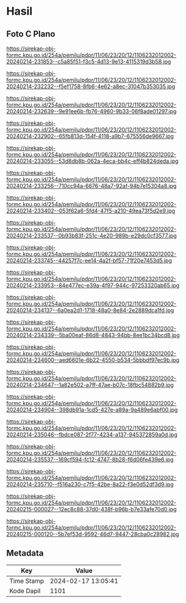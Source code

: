 # Hasil

## Foto C Plano

https://sirekap-obj-formc.kpu.go.id/254a/pemilu/pdpr/11/06/23/20/12/1106232012002-20240214-231853--c5a85f51-f3c5-4d13-9e13-4115319d3b58.jpg

https://sirekap-obj-formc.kpu.go.id/254a/pemilu/pdpr/11/06/23/20/12/1106232012002-20240214-232232--f5ef1758-8fb6-4e62-a8ec-31047b353035.jpg

https://sirekap-obj-formc.kpu.go.id/254a/pemilu/pdpr/11/06/23/20/12/1106232012002-20240214-232639--9e91ee6b-fb76-4960-9b33-06f8ade01297.jpg

https://sirekap-obj-formc.kpu.go.id/254a/pemilu/pdpr/11/06/23/20/12/1106232012002-20240214-232902--65fb813d-154f-4118-a9b7-675556de9667.jpg

https://sirekap-obj-formc.kpu.go.id/254a/pemilu/pdpr/11/06/23/20/12/1106232012002-20240214-233055--53d8db8b-062a-4eca-bb4c-eff4b824deda.jpg

https://sirekap-obj-formc.kpu.go.id/254a/pemilu/pdpr/11/06/23/20/12/1106232012002-20240214-233256--710cc94a-6676-48a7-92af-94b7e15304a8.jpg

https://sirekap-obj-formc.kpu.go.id/254a/pemilu/pdpr/11/06/23/20/12/1106232012002-20240214-233402--053f62a6-5fd4-47f5-a210-49ea73f5d2e9.jpg

https://sirekap-obj-formc.kpu.go.id/254a/pemilu/pdpr/11/06/23/20/12/1106232012002-20240214-233537--0b93b83f-251c-4e20-989b-e29dc0cf3577.jpg

https://sirekap-obj-formc.kpu.go.id/254a/pemilu/pdpr/11/06/23/20/12/1106232012002-20240214-233745--44257f7c-ee14-4a2f-bf57-71f20e7453d5.jpg

https://sirekap-obj-formc.kpu.go.id/254a/pemilu/pdpr/11/06/23/20/12/1106232012002-20240214-233953--84e477ec-e39a-4f97-944c-97253320ab65.jpg

https://sirekap-obj-formc.kpu.go.id/254a/pemilu/pdpr/11/06/23/20/12/1106232012002-20240214-234137--6a0ea2d1-1718-48a0-8e84-2e2889dca1fd.jpg

https://sirekap-obj-formc.kpu.go.id/254a/pemilu/pdpr/11/06/23/20/12/1106232012002-20240214-234339--5ba00eaf-86d8-4843-94bb-8ee1bc34bcd8.jpg

https://sirekap-obj-formc.kpu.go.id/254a/pemilu/pdpr/11/06/23/20/12/1106232012002-20240214-234600--aed6601e-6b22-4550-b534-5bbbdf97ec9b.jpg

https://sirekap-obj-formc.kpu.go.id/254a/pemilu/pdpr/11/06/23/20/12/1106232012002-20240214-234647--1a82e502-a7ff-47ae-b07c-18fbc54882b9.jpg

https://sirekap-obj-formc.kpu.go.id/254a/pemilu/pdpr/11/06/23/20/12/1106232012002-20240214-234904--398db91a-1cd5-427e-a89a-9a489e6abf00.jpg

https://sirekap-obj-formc.kpu.go.id/254a/pemilu/pdpr/11/06/23/20/12/1106232012002-20240214-235046--fbdce087-2f77-4234-a137-945372859a0d.jpg

https://sirekap-obj-formc.kpu.go.id/254a/pemilu/pdpr/11/06/23/20/12/1106232012002-20240214-235537--169cf594-fc12-4747-8b28-f6d06fe439e6.jpg

https://sirekap-obj-formc.kpu.go.id/254a/pemilu/pdpr/11/06/23/20/12/1106232012002-20240214-235710--f516a230-c7f5-42be-8a22-f3e0d52df3d9.jpg

https://sirekap-obj-formc.kpu.go.id/254a/pemilu/pdpr/11/06/23/20/12/1106232012002-20240215-000027--12ec8c88-37d0-438f-b96b-b7e33afe70d0.jpg

https://sirekap-obj-formc.kpu.go.id/254a/pemilu/pdpr/11/06/23/20/12/1106232012002-20240215-000120--5b7ef53d-9592-46d7-9447-28cba0c28982.jpg


## Metadata

| Key        | Value               |
| ---------- | ------------------- |
| Time Stamp | 2024-02-17 13:05:41 |
| Kode Dapil | 1101                |



